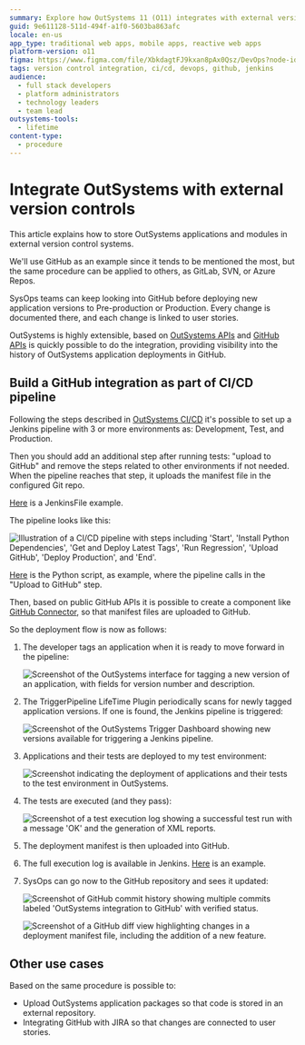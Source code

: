 ```yaml
---
summary: Explore how OutSystems 11 (O11) integrates with external version control systems like GitHub to enhance CI/CD pipelines and deployment visibility.
guid: 9e611128-511d-494f-a1f0-5603ba863afc
locale: en-us
app_type: traditional web apps, mobile apps, reactive web apps
platform-version: o11
figma: https://www.figma.com/file/XbkdagtFJ9kxan8pAx0Qsz/DevOps?node-id=1542:340
tags: version control integration, ci/cd, devops, github, jenkins
audience:
  - full stack developers
  - platform administrators
  - technology leaders
  - team lead
outsystems-tools:
  - lifetime
content-type:
  - procedure
---
```


# Integrate OutSystems with external version controls

This article explains how to store OutSystems applications and modules in external version control systems. 

We'll use GitHub as an example since it tends to be mentioned the most, but the same procedure can be applied to others, as GitLab, SVN, or Azure Repos. 

SysOps teams can keep looking into GitHub before deploying new application versions to Pre-production or Production. Every change is documented there, and each change is linked to user stories. 


OutSystems is highly extensible, based on [OutSystems APIs](https://success.outsystems.com/Documentation/11/Reference/OutSystems_APIs/LifeTime_API_v2) and [GitHub APIs](https://docs.github.com/en/rest) is quickly possible to do the integration, providing visibility into the history of OutSystems application deployments in GitHub.


## Build a GitHub integration as part of CI/CD pipeline

Following the steps described in [OutSystems CI/CD](https://www.outsystems.com/blog/posts/low-code-ci-cd/) it's possible to set up a Jenkins pipeline with 3 or more environments as: Development, Test, and Production.

Then you should add an additional step after running tests: "upload to GitHub" and remove the steps related to other environments if not needed. When the pipeline reaches that step, it uploads the manifest file in the configured Git repo.

[Here](https://www.outsystems.com/blog/-/media/images/blog/posts/integrating-application-deployment-pipeline-github/files/jenkinsfile.txt) is a JenkinsFile example. 

The pipeline looks like this:

![Illustration of a CI/CD pipeline with steps including 'Start', 'Install Python Dependencies', 'Get and Deploy Latest Tags', 'Run Regression', 'Upload GitHub', 'Deploy Production', and 'End'.](images/image-1-bp-outsystems-deployments-with-github.png "CI/CD Pipeline Overview")

[Here](https://www.outsystems.com/blog/-/media/images/blog/posts/integrating-application-deployment-pipeline-github/files/upload_github.py) is the Python script, as example, where the pipeline calls in the "Upload to GitHub" step.

Then, based on public GitHub APIs it is possible to create a component like [GitHub Connector](https://www.outsystems.com/forge/component-overview/2419/github-connector), so that manifest files are uploaded to GitHub.


So the deployment flow is now as follows:

1. The developer tags an application when it is ready to move forward in the pipeline:
   
    ![Screenshot of the OutSystems interface for tagging a new version of an application, with fields for version number and description.](images/image-2-bp-outsystems-deployments-with-github.png "OutSystems Tag Version Interface")

1. The TriggerPipeline LifeTime Plugin periodically scans for newly tagged application versions. If one is found, the Jenkins pipeline is triggered:
   
    ![Screenshot of the OutSystems Trigger Dashboard showing new versions available for triggering a Jenkins pipeline.](images/image-3-bp-outsystems-deployments-with-github.png "OutSystems Trigger Dashboard")

1. Applications and their tests are deployed to my test environment:
    
    ![Screenshot indicating the deployment of applications and their tests to the test environment in OutSystems.](images/image-4-bp-outsystems-deployments-with-github.png "OutSystems Test Environment Deployment")

1. The tests are executed (and they pass):
   
    ![Screenshot of a test execution log showing a successful test run with a message 'OK' and the generation of XML reports.](images/image-5-bp-outsystems-deployments-with-github.png "OutSystems Test Execution")

1. The deployment manifest is then uploaded into GitHub.

1. The full execution log is available in Jenkins. [Here](https://www.outsystems.com/blog/-/media/images/blog/posts/integrating-application-deployment-pipeline-github/files/consoleoutput.txt) is an example.

1. SysOps can go now to the GitHub repository and sees it updated:
    
    ![Screenshot of GitHub commit history showing multiple commits labeled 'OutSystems integration to GitHub' with verified status.](images/image-6-bp-outsystems-deployments-with-github.png "GitHub Commit History")
    
    ![Screenshot of a GitHub diff view highlighting changes in a deployment manifest file, including the addition of a new feature.](images/image-7-bp-outsystems-deployments-with-github.png "GitHub Deployment Manifest Diff")


## Other use cases

Based on the same procedure is possible to:

* Upload OutSystems application packages so that code is stored in an external repository.
* Integrating GitHub with JIRA so that changes are connected to user stories.

